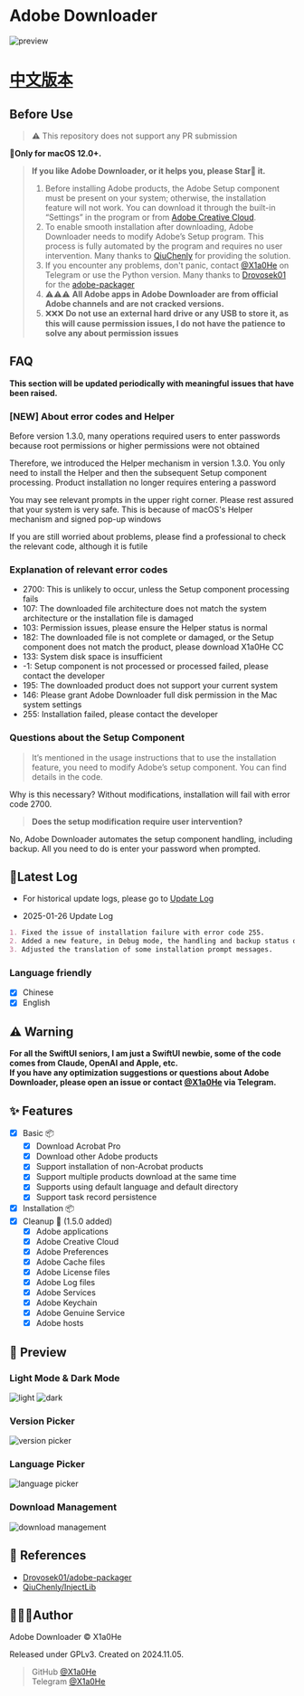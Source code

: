 # Adobe Downloader

![preview](imgs/Adobe%20Downloader.png)

# **[中文版本](readme.md)**

## Before Use

> ⚠️ This repository does not support any PR submission

**🍎Only for macOS 12.0+.**

> **If you like Adobe Downloader, or it helps you, please Star🌟 it.**
>
> 1. Before installing Adobe products, the Adobe Setup component must be present on your system; otherwise, the
     installation feature will not work. You can download it through the built-in “Settings” in the program or
     from [Adobe Creative Cloud](https://creativecloud.adobe.com/apps/download/creative-cloud).
> 2. To enable smooth installation after downloading, Adobe Downloader needs to modify Adobe’s Setup program. This
     process is fully automated by the program and requires no user intervention. Many thanks
     to [QiuChenly](https://github.com/QiuChenly) for providing the solution.
> 3. If you encounter any problems, don't panic, contact [@X1a0He](https://t.me/X1a0He_bot) on Telegram or use the
     Python
     version. Many thanks to [Drovosek01](https://github.com/Drovosek01) for
     the [adobe-packager](https://github.com/Drovosek01/adobe-packager)
> 4. ⚠️⚠️⚠️ **All Adobe apps in Adobe Downloader are from official Adobe channels and are not cracked versions.**
> 5. ❌❌❌ **Do not use an external hard drive or any USB to store it, as this will cause permission issues, I do not have
     the patience to solve any about permission issues**

## FAQ

**This section will be updated periodically with meaningful issues that have been raised.**

### **[NEW] About error codes and Helper**

Before version 1.3.0, many operations required users to enter passwords because root permissions or higher permissions
were not obtained

Therefore, we introduced the Helper mechanism in version 1.3.0. You only need to install the Helper and then the
subsequent Setup component processing. Product installation no longer requires entering a password

You may see relevant prompts in the upper right corner. Please rest assured that your system is very safe. This is
because of macOS's Helper mechanism and signed pop-up windows

If you are still worried about problems, please find a professional to check the relevant code, although it is futile

### **Explanation of relevant error codes**

- 2700: This is unlikely to occur, unless the Setup component processing fails
- 107: The downloaded file architecture does not match the system architecture or the installation file is damaged
- 103: Permission issues, please ensure the Helper status is normal
- 182: The downloaded file is not complete or damaged, or the Setup component does not match the product, please
  download X1a0He CC
- 133: System disk space is insufficient
- -1: Setup component is not processed or processed failed, please contact the developer
- 195: The downloaded product does not support your current system
- 146: Please grant Adobe Downloader full disk permission in the Mac system settings
- 255: Installation failed, please contact the developer

### Questions about the Setup Component

> It’s mentioned in the usage instructions that to use the installation feature, you need to modify Adobe’s setup
> component. You can find details in the code.

Why is this necessary? Without modifications, installation will fail with error code 2700.

> **Does the setup modification require user intervention?**

No, Adobe Downloader automates the setup component handling, including backup. All you need to do is enter your password
when prompted.

## 📔Latest Log

- For historical update logs, please go to [Update Log](update-log.md)

- 2025-01-26 Update Log

```markdown
1. Fixed the issue of installation failure with error code 255.
2. Added a new feature, in Debug mode, the handling and backup status of the CC component will not be checked.
3. Adjusted the translation of some installation prompt messages.
```

### Language friendly

- [x] Chinese
- [x] English

## ⚠️ Warning

**For all the SwiftUI seniors, I am just a SwiftUI newbie, some of the code comes from Claude, OpenAI and Apple, etc.**
\
**If you have any optimization suggestions or questions about Adobe Downloader, please open an issue or
contact [@X1a0He](https://t.me/X1a0He_bot)
via Telegram.**

## ✨ Features

- [x] Basic 📦
    - [x] Download Acrobat Pro
    - [x] Download other Adobe products
    - [x] Support installation of non-Acrobat products
    - [x] Support multiple products download at the same time
    - [x] Supports using default language and default directory
    - [x] Support task record persistence
- [x] Installation 📦
- [x] Cleanup 🧹 (1.5.0 added)
    - [x] Adobe applications
    - [x] Adobe Creative Cloud
    - [x] Adobe Preferences
    - [x] Adobe Cache files
    - [x] Adobe License files
    - [x] Adobe Log files
    - [x] Adobe Services
    - [x] Adobe Keychain
    - [x] Adobe Genuine Service
    - [x] Adobe hosts

## 👀 Preview

### Light Mode & Dark Mode

![light](imgs/preview-light.png)
![dark](imgs/preview-dark.png)

### Version Picker

![version picker](imgs/version.png)

### Language Picker

![language picker](imgs/language.png)

### Download Management

![download management](imgs/download.png)

## 🔗 References

- [Drovosek01/adobe-packager](https://github.com/Drovosek01/adobe-packager/)
- [QiuChenly/InjectLib](https://github.com/QiuChenly/InjectLib/)

## 👨🏻‍💻Author

Adobe Downloader © X1a0He

Released under GPLv3. Created on 2024.11.05.

> GitHub [@X1a0He](https://github.com/X1a0He) \
> Telegram [@X1a0He](https://t.me/X1a0He_bot)
